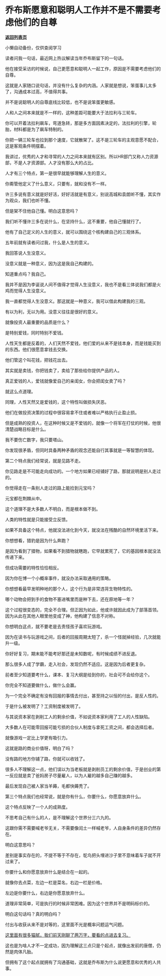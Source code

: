 # 乔布斯愿意和聪明人工作并不是不需要考虑他们的自尊

[**返回列表页**](/gzh/记忆承载3)

小懒自动备份，仅供查阅学习

读者问我一句话，最近网上热议解读当年乔布斯留下的一句话。

他在接受采访的时候说，自己更愿意和聪明人一起工作，原因是不需要考虑他们的自尊。

这就是人家随口说句话，并没有什么复杂的内涵。人家就是想说，笨蛋事儿太多了，沟通成本过高，不值得共事。

并不是说聪明人的自尊底线比较低，也不是说笨蛋更敏感。

人和人之间本来就是不一样的，这种差距可能要大于法拉利与三轮车。

你可以开着法拉利飙车，弯道急转，那是多方面因素决定的，法拉利的引擎，轮胎，材料都是为了飙车特制的。

你把一辆三轮车也拉到那个速度，它就散架了。这不是三轮车的主观意愿不配合，这是客观条件明摆着。

我讲过，优秀的人才和寻常的人力之间本来就有区别。所以HR部门又称人力资源部，不是人才资源部。人才没有那么大的占比。

人才有三个特点，第一是很早就能够理解人生的意义。

你甭管他定义了什么意义，只要有，就和没有不一样。

许三多说有意义就是好好活，好好活就是有意义，别说高城和袁朗听不懂，其实作为观众，我们也听不懂。

但是架不住他自己懂。明白这意思吗？

我们听不懂许三多在说什么，在坚持什么，这不重要，他自己懂就行了。

他有了自己定义的人生的意义，就可以围绕这个核构建自己的三观体系。

五年前就有读者问过我，什么是人生的意义。

我回答说人生没意义。

没意义就是一种意义，因为这是我自己构建的。

知道重点吗？我自己。

我并不是因为李诞说人间不值得才觉得人生没意义，我也不是看三体说我们都是火鸡而觉得人生没意义。

我一直都觉得人生没意义。那这就是一种意义，我可以借此构建我的三观。

有以为利，无以为用。没意义往往是很好的意义。

就像投资人最重要的品质是什么？

是特别爱钱，同时特别不爱钱。

人性天生都是反着的，人们天然不爱钱，他们爱的从来不是钱本身，而是钱能买到的东西。他们很愿意拿钱去交换。

他们管这个叫花钱，把钱花出去。

其实就是卖钱，你把钱卖了，卖给了那些给你提供产品的人。

真正爱钱的人，爱钱就像爱自己的亲闺女，你会把闺女卖了吗？

就这么点道理。

同理，人性天然又是爱钱的，这个特性叫做损失厌恶。

他们在做投资决策的过程中很容易拿不住或者难以严格执行止盈止损。

但是成熟的投资人，在这种时候又是不爱钱的，就像一个将军在打仗的时候，他很清楚战略目标是什么。

我不要伤亡数字，我只要塔山。

你发现很矛盾，但同时具备两种矛盾的观念还能自行其事就是一等智慧的体现。

第二个特点我们经常说，就是见路不走。

你见路走是不可能走向成功的。一个地方如果已经铺好了路，那就说明是别人走过的。

你觉得走在一条别人走过的路上能捡到元宝吗？

元宝都在荆棘从中。

这个道理不是大多数人不明白，而是根本做不到。

人类的特性就是只能接受立反馈。

如果不具备这个特点，他就没法进化到今天，就没法在残酷的自然环境里活下来。

你想想看，猎豹是因为什么奔跑？

是因为看到了猎物，如果看不到猎物就瞎跑，它早就累死了，它的基因根本就没法传递下来。

但成功需要的特性恰恰相反。

因为你在博一个小概率事件，就没办法采取通用的策略。

你想想看最早发明种地的那个人，这个行为是非常违背生物特性的。

哪个动物会把到手的食物不塞进嘴里而是种下去，还在原地等一年？

这个过程很变态的，完全不合理。但正因为如此，他或许就因此成为了部落首领。因为从此在其他人眼里他变成了神，他构建了信息不对称。

你想明白这点，就不要老是去责怪孩子喜欢玩游戏。

因为在读书与玩游戏之间，后者的回报周期太短了，杀一个怪就掉经验，几次就能升一级。

你好好复习，期末能不能考好那还是未知数呢，有时候成绩不进反退。

那么很多人成了学霸，走入社会，发现仍然不适应。这是因为后者更复杂。

前者至少知道要考什么，课本、复习大纲是给到你的，社会可不会给你这个。

你完全不知道要做什么，做什么会赢。

为一个完全不确定有没有回报的事情去付出，甚至持之以恒的付出，是反人性的。

于是什么被发明了？工资制度被发明了。

与其说资本家在剥削工人的剩余价值，不如说资本家利用了工人的人性缺陷。

大多数人在可能零回报可能亏损的合伙人制度与拿死工资之间，都会选择后者。

就像游戏一定比上学更有吸引力。

这就是路的商业价值呀，明白了吗？

没有路的地方你铺了路，你就可以收钱了。

很多人不理解这一点，他们误以为当老板就是剥削员工的剩余价值，于是创业的第一反应就是卖了爸妈房子尽量雇人，以为人雇的越多自己赚的越多。

最后发现自己被人家当羊薅，毛都快薅秃了。

第三个特点我们也经常说，就是你有什么，你要什么，你愿意放弃什么。

这个特点反映了一个人的成熟度。

不思考自己有什么的人，是不理解这个世界分三六九的。

这跟你需不需要喊老爷无关，不需要像闰土一样喊老爷，人自身条件的差异仍然存在。

明白这意思吗？

差别是事实存在的，不提不等于不存在，鸵鸟把头埋进沙子里不意味着车子就不开过来了。

你要什么和你愿意放弃什么是结合在一起的。

就像你去点菜，左边一栏是菜名，右边一栏是价格。

左边是你要什么，右边是你愿意放弃什么。

道理非常简单，可是执行的时候非常困难。因为这个世界并不是明码标价的。

明白这句话吗？真的明白吗？

付出与收获从来不是对等的，这里面不光是概率问题运气问题。

[这里面有很多猫腻，我们前天刚聊了两万字，要看的点进去复习。](http://mp.weixin.qq.com/s?__biz=Mzg4MTg2MzU3Mg==&mid=2247484183&idx=1&sn=a477645776359cd8f5a6314109ed557d&chksm=cf5e3decf829b4fa5f59b5c99e6be6740aaf3503794b13ee26670c3520978cfaebfd7528ac8f&scene=21#wechat_redirect)

这也是为啥人才不一定成功，因为理解这三点只是个起点，就像出发前的唐僧，仍然是肉体凡胎。

但拥有了这个起点就拥有了沟通基础，这就是乔布斯为什么说更愿意和优秀的人共事。

